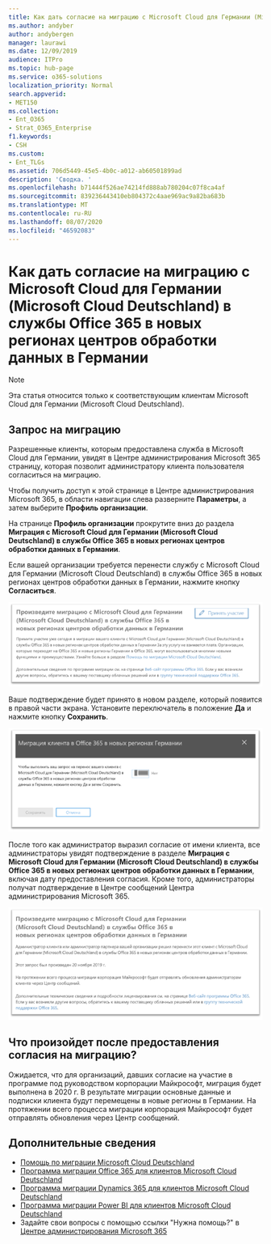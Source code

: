 ```yaml
---
title: Как дать согласие на миграцию с Microsoft Cloud для Германии (Microsoft Cloud Deutschland) в службы Office 365 в новых регионах центров обработки данных в Германии
ms.author: andyber
author: andybergen
manager: laurawi
ms.date: 12/09/2019
audience: ITPro
ms.topic: hub-page
ms.service: o365-solutions
localization_priority: Normal
search.appverid:
- MET150
ms.collection:
- Ent_O365
- Strat_O365_Enterprise
f1.keywords:
- CSH
ms.custom:
- Ent_TLGs
ms.assetid: 706d5449-45e5-4b0c-a012-ab60501899ad
description: 'Сводка. '
ms.openlocfilehash: b71444f526ae74214fd888ab780204c07f8ca4af
ms.sourcegitcommit: 839236443410eb804372c4aae969ac9a82ba683b
ms.translationtype: MT
ms.contentlocale: ru-RU
ms.lasthandoff: 08/07/2020
ms.locfileid: "46592083"
---
```

# <a name="how-to-opt-in-for-migration-from-microsoft-cloud-germany-microsoft-cloud-deutschland-to-office-365-services-in-the-new-german-datacenter-regions"></a>Как дать согласие на миграцию с Microsoft Cloud для Германии (Microsoft Cloud Deutschland) в службы Office 365 в новых регионах центров обработки данных в Германии

>[!Note]
>Эта статья относится только к соответствующим клиентам Microsoft Cloud для Германии (Microsoft Cloud Deutschland).
>

## <a name="how-to-request-migration"></a>Запрос на миграцию

Разрешенные клиенты, которым предоставлена служба в Microsoft Cloud для Германии, увидят в Центре администрирования Microsoft 365 страницу, которая позволит администратору клиента пользователя согласиться на миграцию.

Чтобы получить доступ к этой странице в Центре администрирования Microsoft 365, в области навигации слева разверните **Параметры**, а затем выберите **Профиль организации**.

На странице **Профиль организации** прокрутите вниз до раздела **Миграция с Microsoft Cloud для Германии (Microsoft Cloud Deutschland) в службы Office 365 в новых регионах центров обработки данных в Германии**.

Если вашей организации требуется перенести службу с Microsoft Cloud для Германии (Microsoft Cloud Deutschland) в службы Office 365 в новых регионах центров обработки данных в Германии, нажмите кнопку **Согласиться**.
 
![Предоставление согласия](./media/ms-cloud-germany-migration-opt-in/tenant-migration.png)

Ваше подтверждение будет принято в новом разделе, который появится в правой части экрана. Установите переключатель в положение **Да** и нажмите кнопку **Сохранить**.
 
![Принятие согласия](./media/ms-cloud-germany-migration-opt-in/tenant-migration-new-regions.png)

После того как администратор выразил согласие от имени клиента, все администраторы увидят подтверждение в разделе **Миграция с Microsoft Cloud для Германии (Microsoft Cloud Deutschland) в службы Office 365 в новых регионах центров обработки данных в Германии**, включая дату предоставления согласия. Кроме того, администраторы получат подтверждение в Центре сообщений Центра администрирования Microsoft 365. 
 
![Подтверждение согласия](./media/ms-cloud-germany-migration-opt-in/tenant-migration2.png)

## <a name="what-happens-after-opting-in-for-migration"></a>Что произойдет после предоставления согласия на миграцию?

Ожидается, что для организаций, давших согласие на участие в программе под руководством корпорации Майкрософт, миграция будет выполнена в 2020 г.  В результате миграции основные данные и подписки клиента будут перемещены в новые регионы в Германии.  На протяжении всего процесса миграции корпорация Майкрософт будет отправлять обновления через Центр сообщений.

## <a name="more-information"></a>Дополнительные сведения

- [Помощь по миграции Microsoft Cloud Deutschland](https://aka.ms/germanymigrateassist)
- [Программа миграции Office 365 для клиентов Microsoft Cloud Deutschland](https://aka.ms/office365germanymove)
- [Программа миграции Dynamics 365 для клиентов Microsoft Cloud Deutschland](https://aka.ms/d365ceoptin)
- [Программа миграции Power BI для клиентов Microsoft Cloud Deutschland](https://aka.ms/pbioptin)
- Задайте свои вопросы с помощью ссылки "Нужна помощь?" в [Центре администрирования Microsoft 365](https://portal.office.de/)
